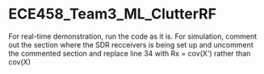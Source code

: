 # ECE458_Team3_ML_ClutterRF
For real-time demonstration, run the code as it is. 
For simulation, comment out the section where the SDR recceivers is being set up and uncomment the commented section and replace line 34 with Rx = cov(X') rather than cov(X)
